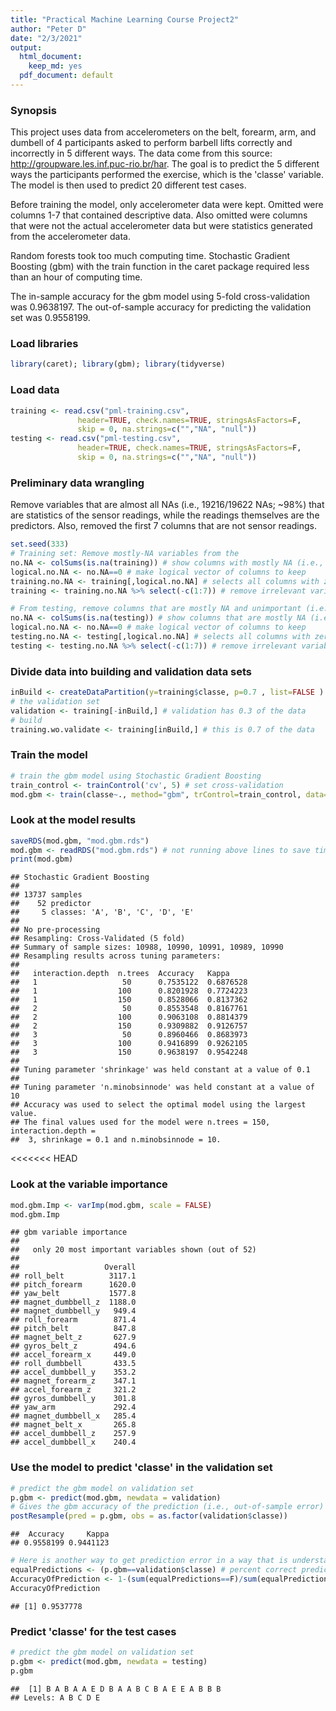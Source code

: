 ```yaml
---
title: "Practical Machine Learning Course Project2"
author: "Peter D"
date: "2/3/2021"
output:
  html_document: 
    keep_md: yes
  pdf_document: default
---
```

### Synopsis

This project uses data from accelerometers on the belt, forearm, arm, and dumbell of 4 participants asked to perform barbell lifts correctly and incorrectly in 5 different ways. The data come from this source: http://groupware.les.inf.puc-rio.br/har. The goal is to predict the 5 different ways the participants performed the exercise, which is the 'classe' variable. The model is then used to predict 20 different test cases. 

Before training the model, only accelerometer data were kept. Omitted were columns 1-7 that contained descriptive data. Also omitted were columns that were not the actual accelerometer data but were statistics generated from the accelerometer data.

Random forests took too much computing time. Stochastic Gradient Boosting (gbm) with the train function in the caret package required less than an hour of computing time.

The in-sample accuracy for the gbm model using 5-fold cross-validation was 0.9638197. The out-of-sample accuracy for predicting the validation set was 0.9558199.

### Load libraries

```r
library(caret); library(gbm); library(tidyverse)
```

### Load data


```r
training <- read.csv("pml-training.csv",
               header=TRUE, check.names=TRUE, stringsAsFactors=F,
               skip = 0, na.strings=c("","NA", "null"))
testing <- read.csv("pml-testing.csv",
               header=TRUE, check.names=TRUE, stringsAsFactors=F,
               skip = 0, na.strings=c("","NA", "null"))
```

### Preliminary data wrangling
Remove variables that are almost all NAs (i.e., 19216/19622 NAs; ~98%) that are statistics of the sensor readings, while the readings themselves are the predictors. Also, removed the first 7 columns that are not sensor readings.

```r
set.seed(333)
# Training set: Remove mostly-NA variables from the 
no.NA <- colSums(is.na(training)) # show columns with mostly NA (i.e., the calculated statistics)
logical.no.NA <- no.NA==0 # make logical vector of columns to keep 
training.no.NA <- training[,logical.no.NA] # selects all columns with zero NA
training <- training.no.NA %>% select(-c(1:7)) # remove irrelevant variables

# From testing, remove columns that are mostly NA and unimportant (i.e., 1:7)
no.NA <- colSums(is.na(testing)) # show columns that are mostly NA (i.e., the calculated statistics)
logical.no.NA <- no.NA==0 # make logical vector of columns to keep 
testing.no.NA <- testing[,logical.no.NA] # selects all columns with zero NA
testing <- testing.no.NA %>% select(-c(1:7)) # remove irrelevant variables
```

### Divide data into building and validation data sets

```r
inBuild <- createDataPartition(y=training$classe, p=0.7 , list=FALSE )
# the validation set
validation <- training[-inBuild,] # validation has 0.3 of the data
# build
training.wo.validate <- training[inBuild,] # this is 0.7 of the data
```

### Train the model

```r
# train the gbm model using Stochastic Gradient Boosting
train_control <- trainControl('cv', 5) # set cross-validation
mod.gbm <- train(classe~., method="gbm", trControl=train_control, data=training.wo.validate, verbose=FALSE)
```

### Look at the model results

```r
saveRDS(mod.gbm, "mod.gbm.rds")
mod.gbm <- readRDS("mod.gbm.rds") # not running above lines to save time
print(mod.gbm)
```

```
## Stochastic Gradient Boosting 
## 
## 13737 samples
##    52 predictor
##     5 classes: 'A', 'B', 'C', 'D', 'E' 
## 
## No pre-processing
## Resampling: Cross-Validated (5 fold) 
## Summary of sample sizes: 10988, 10990, 10991, 10989, 10990 
## Resampling results across tuning parameters:
## 
##   interaction.depth  n.trees  Accuracy   Kappa    
##   1                   50      0.7535122  0.6876528
##   1                  100      0.8201928  0.7724223
##   1                  150      0.8528066  0.8137362
##   2                   50      0.8553548  0.8167761
##   2                  100      0.9063108  0.8814379
##   2                  150      0.9309882  0.9126757
##   3                   50      0.8960466  0.8683973
##   3                  100      0.9416899  0.9262105
##   3                  150      0.9638197  0.9542248
## 
## Tuning parameter 'shrinkage' was held constant at a value of 0.1
## 
## Tuning parameter 'n.minobsinnode' was held constant at a value of 10
## Accuracy was used to select the optimal model using the largest value.
## The final values used for the model were n.trees = 150, interaction.depth =
##  3, shrinkage = 0.1 and n.minobsinnode = 10.
```

<<<<<<< HEAD
### Look at the variable importance

```r
mod.gbm.Imp <- varImp(mod.gbm, scale = FALSE)
mod.gbm.Imp
```

```
## gbm variable importance
## 
##   only 20 most important variables shown (out of 52)
## 
##                   Overall
## roll_belt          3117.1
## pitch_forearm      1620.0
## yaw_belt           1577.8
## magnet_dumbbell_z  1188.0
## magnet_dumbbell_y   949.4
## roll_forearm        871.4
## pitch_belt          847.8
## magnet_belt_z       627.9
## gyros_belt_z        494.6
## accel_forearm_x     449.0
## roll_dumbbell       433.5
## accel_dumbbell_y    353.2
## magnet_forearm_z    347.1
## accel_forearm_z     321.2
## gyros_dumbbell_y    301.8
## yaw_arm             292.4
## magnet_dumbbell_x   285.4
## magnet_belt_x       265.8
## accel_dumbbell_z    257.9
## accel_dumbbell_x    240.4
```

### Use the model to predict 'classe' in the validation set

```r
# predict the gbm model on validation set
p.gbm <- predict(mod.gbm, newdata = validation)
# Gives the gbm accuracy of the prediction (i.e., out-of-sample error)
postResample(pred = p.gbm, obs = as.factor(validation$classe))
```

```
##  Accuracy     Kappa 
## 0.9558199 0.9441123
```

```r
# Here is another way to get prediction error in a way that is understandable
equalPredictions <- (p.gbm==validation$classe) # percent correct predictions 
AccuracyOfPrediction <- 1-(sum(equalPredictions==F)/sum(equalPredictions==T))
AccuracyOfPrediction
```

```
## [1] 0.9537778
```

### Predict 'classe' for the test cases

```r
# predict the gbm model on validation set
p.gbm <- predict(mod.gbm, newdata = testing)
p.gbm
```

```
##  [1] B A B A A E D B A A B C B A E E A B B B
## Levels: A B C D E
```
